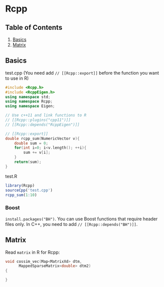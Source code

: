 # Rcpp

## Table of Contents
1. [Basics](#basics)
2. [Matrix](#matrix)

## Basics
test.cpp (You need add `// [[Rcpp::export]]` before the function you want to use in R)
```cpp
#include <Rcpp.h>
#include <RcppEigen.h>
using namespace std;
using namespace Rcpp;
using namespace Eigen;

// Use c++11 and link functions to R
// [[Rcpp::plugins("cpp11")]]
// [[Rcpp::depends("RcppEigen")]]

// [[Rcpp::export]]
double rcpp_sum(NumericVector v){
    double sum = 0;
    for(int i=0; i<v.length(); ++i){
        sum += v[i];
    }
    return(sum);
}
```
test.R
```r
library(Rcpp)
sourceCpp('test.cpp')
rcpp_sum(1:10)
```

### Boost
`install.packages("BH")`. You can use Boost functions that require header files only. In C++, you need to add `// [[Rcpp::depends("BH")]]`.

## Matrix
Read `matrix` in R for Rcpp:
```cpp
void cossim_vec(Map<MatrixXd> dtm,
      MappedSparseMatrix<double> dtm2)
{

}
```
